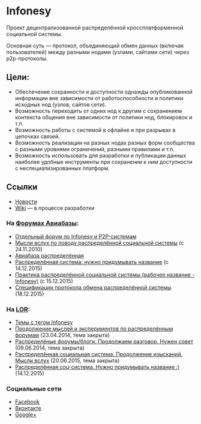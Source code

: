 # Infonesy

Проект децентрализованной распределённой кроссплатформенной социальной системы.

Основная суть — протокол, объединяющий обмен данных (включая пользователей) между разными нодами (узлами, сайтами сети) через p2p-протоколы.

## Цели:

* Обеспечение сохранности и доступности однажды опубликованной информации вне зависимости от работоспособности и политики исходных нод (узлов, сайтов сети).
* Возможность переходить от одних нод к другим с сохранением контекста общения вне зависимости от политики нод, блокировок и т.п.
* Возможность работы с системой в офлайне и при разрывах в цепочках связей.
* Возможность реализации на разных нодах разных форм сообщества с разными уровнями ограничений, разными правилами и т.п.
* Возможность использовать для разработки и публикации данных наиболее удобные инструменты при сохранении к ним доступности с неспециализированных платформ.

## Ссылки

* [Новости](https://github.com/Balancer/infonesy/blob/master/news.md)
* [Wiki](https://github.com/Balancer/infonesy/wiki) — в процессе разработки

### На [Форумах Авиабазы](http://forums.balancer.ru):

* [Отдельный форум по Infonesy и P2P-системам](http://www.wrk.ru/forums/viewforum.php?id=218)
* [Мысли вслух по поводу распределённой социальной системы](http://www.wrk.ru/support/2015/06/t73677--mysli-vslukh-po-povodu-raspredelyonnoj-sotsialnoj-sistemy.html) (с 24.11.2010)
* [Авиабаза распределённая](http://forums.balancer.ru/support/2014/04/t89569--aviabaza-raspredelyonnaya.html)
* [Распределённая система: нужно придумывать название](http://www.wrk.ru/tech/forum/2015/12/t92293,2--raspredelyonnaya-sistema-nuzhno-pridumyvat-nazvanie.8115.html) (с 14.12.2015)
* [Практика распределённой социальной системы (рабочее название - Infonesy)](http://www.wrk.ru/support/2015/12/t92302--praktika-raspredelyonnoj-sotsialnoj-sistemy-rabochee-nazvani.7429.html) (с 15.12.2015)
* [Спецификации протокола обмена распределённой системы](http://www.wrk.ru/support/2015/12/t92310--spetsifikatsii-protokola-obmena-raspredelyonnoj-sistemy.5780.html) (18.12.2015)

### На [LOR](https://www.linux.org.ru/):

* [Темы с тегом Infonesy](https://www.linux.org.ru/tag/infonesy)
* [Продолжение мыслей и экспериментов по распределённым форумам](https://www.linux.org.ru/forum/talks/10414735) (23.04.2014, тема закрыта)
* [Распределёные форумы/блоги. Продолжаем разговор. Нужен совет](https://www.linux.org.ru/forum/talks/10564186) (09.06.2014, тема закрыта)
* [Распределённая социальная система. Продолжение изысканий. Мысли вслух](https://www.linux.org.ru/forum/talks/11715341) (20.06.2015, тема закрыта)
* [Распределённая соц-система. Нужно придумывать название :)](https://www.linux.org.ru/forum/talks/12194313) (14.12.2015)

### Социальные сети

* [Facebook](https://www.facebook.com/groups/1510899102543789/)
* [Вконтакте](http://vk.com/infonesy)
* [Google+](https://plus.google.com/communities/101737349939842192089)
